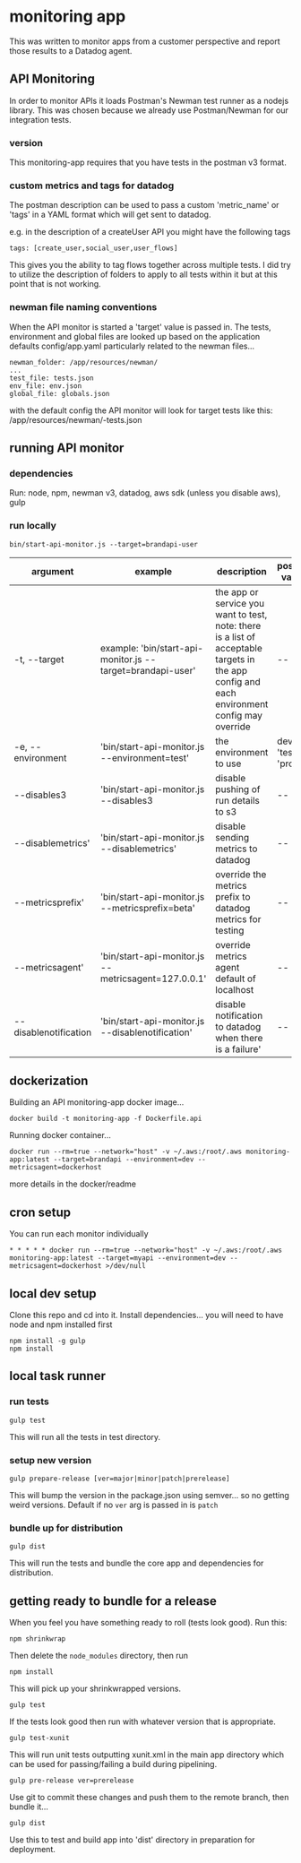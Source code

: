 # monitoring app
This was written to monitor apps from a customer perspective and report those results to a Datadog agent.

## API Monitoring
In order to monitor APIs it loads Postman's Newman test runner as a nodejs library.  This was chosen because we already use Postman/Newman for our integration tests.

### version
This monitoring-app requires that you have tests in the postman v3 format.

### custom metrics and tags for datadog
The postman description can be used to pass a custom 'metric_name' or 'tags' in a YAML format which will get sent to datadog.

e.g. in the description of a createUser API you might have the following tags

```
tags: [create_user,social_user,user_flows]
```

This gives you the ability to tag flows together across multiple tests.  I did try to utilize the description of folders to apply to all tests within it but at this point that is not working.

### newman file naming conventions
When the API monitor is started a 'target' value is passed in.  The tests, environment and global files are looked up based on the application defaults
config/app.yaml
particularly related to the newman files...
```
newman_folder: /app/resources/newman/
...
test_file: tests.json
env_file: env.json
global_file: globals.json
```
with the default config the API monitor will look for target tests like this:
 <app root>/app/resources/newman/<target>-tests.json


## running API monitor

### dependencies
Run: node, npm, newman v3, datadog, aws sdk (unless you disable aws), gulp

### run locally

```
bin/start-api-monitor.js --target=brandapi-user
```
| argument | example | description | possible values | default value |
| -- | -- | -- | -- | -- |
| -t, --target | example: 'bin/start-api-monitor.js --target=brandapi-user' | the app or service you want to test, note: there is a list of acceptable targets in the app config and each environment config may override | -- | -- |
| -e, --environment | 'bin/start-api-monitor.js --environment=test'| the environment to use | dev', 'test', 'prod' | dev |
| --disables3 | 'bin/start-api-monitor.js --disables3| disable pushing of run details to s3 | -- | false |
| --disablemetrics' | 'bin/start-api-monitor.js --disablemetrics' | disable sending metrics to datadog | -- | false |
| --metricsprefix' | 'bin/start-api-monitor.js --metricsprefix=beta' | override the metrics prefix to datadog metrics for testing | -- | -- |
| --metricsagent' | 'bin/start-api-monitor.js --metricsagent=127.0.0.1' | override metrics agent default of localhost | -- | -- |
| --disablenotification | 'bin/start-api-monitor.js --disablenotification' | disable notification to datadog when there is a failure' | -- | false |

 ## dockerization

 Building an API monitoring-app docker image...
 ```
 docker build -t monitoring-app -f Dockerfile.api
 ```

 Running docker container...
 ```
 docker run --rm=true --network="host" -v ~/.aws:/root/.aws monitoring-app:latest --target=brandapi --environment=dev --metricsagent=dockerhost
 ```
 more details in the docker/readme

 ## cron setup
 You can run each monitor individually

 ```
 * * * * * docker run --rm=true --network="host" -v ~/.aws:/root/.aws monitoring-app:latest --target=myapi --environment=dev --metricsagent=dockerhost >/dev/null
 ```



## local dev setup
Clone this repo and cd into it.
Install dependencies... you will need to have node and npm installed first

```
npm install -g gulp
npm install
```

## local task runner

### run tests

```
gulp test
```

This will run all the tests in test directory.

### setup new version

```
gulp prepare-release [ver=major|minor|patch|prerelease]

```

This will bump the version in the package.json using semver... so no getting weird
versions. Default if no `ver` arg is passed in is `patch`

### bundle up for distribution

```
gulp dist
```

This will run the tests and bundle the core app and dependencies for distribution.


## getting ready to bundle for a release
When you feel you have something ready to roll (tests look good).  Run this:

```
npm shrinkwrap
```

Then delete the `node_modules` directory, then run

```
npm install
```
This will pick up your shrinkwrapped versions.

```
gulp test
```

If the tests look good then run with whatever version that is appropriate.

```
gulp test-xunit
```

This will run unit tests outputting xunit.xml in the main app directory which
can be used for passing/failing a build during pipelining.

```
gulp pre-release ver=prerelease
```

Use git to commit these changes and push them to the remote branch, then bundle it...

```
gulp dist
```

Use this to test and build app into 'dist' directory in preparation for deployment.
